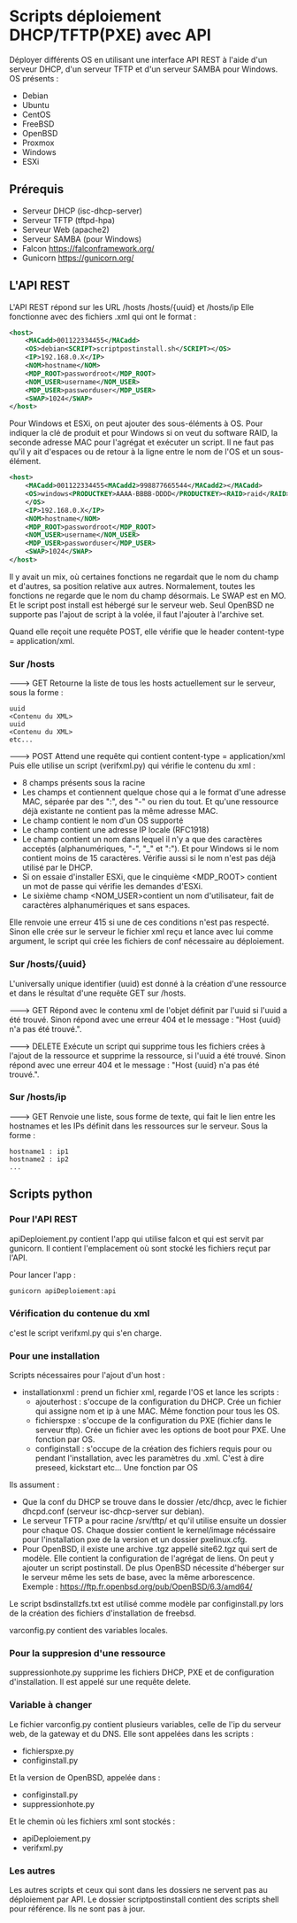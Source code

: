 # Scripts déploiement DHCP/TFTP(PXE) avec API 

Déployer différents OS en utilisant une interface API REST à l'aide d'un serveur DHCP, d'un serveur TFTP et d'un serveur SAMBA pour Windows.
OS présents :
 - Debian
 - Ubuntu
 - CentOS
 - FreeBSD
 - OpenBSD
 - Proxmox
 - Windows
 - ESXi

## Prérequis

 - Serveur DHCP (isc-dhcp-server)
 - Serveur TFTP (tftpd-hpa)
 - Serveur Web (apache2)
 - Serveur SAMBA (pour Windows)
 - Falcon https://falconframework.org/
 - Gunicorn https://gunicorn.org/

## L'API REST

L'API REST répond sur les URL /hosts /hosts/{uuid} et /hosts/ip
Elle fonctionne avec des fichiers .xml qui ont le format :
```xml
<host>
	<MACadd>001122334455</MACadd>
	<OS>debian<SCRIPT>scriptpostinstall.sh</SCRIPT></OS>
	<IP>192.168.0.X</IP>
	<NOM>hostname</NOM>
	<MDP_ROOT>passwordroot</MDP_ROOT>
	<NOM_USER>username</NOM_USER>
	<MDP_USER>passworduser</MDP_USER>
	<SWAP>1024</SWAP>
</host>
```
Pour Windows et ESXi, on peut ajouter des sous-éléments à OS. Pour indiquer la clé de produit et pour Windows si on veut du software RAID,
la seconde adresse MAC pour l'agrégat et exécuter un script.
Il ne faut pas qu'il y ait d'espaces ou de retour à la ligne entre le nom de l'OS et un sous-élément.
```xml
<host>
	<MACadd>001122334455<MACadd2>998877665544</MACadd2></MACadd>
	<OS>windows<PRODUCTKEY>AAAA-BBBB-DDDD</PRODUCTKEY><RAID>raid</RAID><SCRIPT>scriptpowershell.ps1</SCRIPT>
	</OS>
	<IP>192.168.0.X</IP>
	<NOM>hostname</NOM>
	<MDP_ROOT>passwordroot</MDP_ROOT>
	<NOM_USER>username</NOM_USER>
	<MDP_USER>passworduser</MDP_USER>
	<SWAP>1024</SWAP>
</host>
```
Il y avait un mix, où certaines fonctions ne regardait que le nom du champ et d'autres, sa position relative aux autres. 
Normalement, toutes les fonctions ne regarde que le nom du champ désormais.
Le SWAP est en MO. Et le script post install est hébergé sur le serveur web. Seul OpenBSD ne supporte pas l'ajout de script à la volée, 
il faut l'ajouter à l'archive set.

Quand elle reçoit une requête POST, elle vérifie que le header content-type = application/xml.


### Sur /hosts
---> GET
Retourne la liste de tous les hosts actuellement sur le serveur, sous la forme :

```
uuid
<Contenu du XML>
uuid
<Contenu du XML>
etc...
```

---> POST
Attend une requête qui contient content-type = application/xml
Puis elle utilise un script (verifxml.py) qui vérifie le contenu du xml :
 - 8 champs présents sous la racine
 - Les champs <MACadd> et <MACadd2> contiennent quelque chose qui a le format d'une adresse MAC, séparée par des ":", des "-" ou rien du tout. Et qu'une ressource déjà existante ne contient pas la même adresse MAC.
 - Le champ <OS> contient le nom d'un OS supporté
 - Le champ <IP> contient une adresse IP locale (RFC1918)
 - Le champ <NOM> contient un nom dans lequel il n'y a que des caractères acceptés (alphanumériques, "-", "_" et ":"). Et pour Windows si le nom contient moins de 15 caractères. Vérifie aussi si le nom n'est pas déjà utilisé par le DHCP.
 - Si on essaie d'installer ESXi, que le cinquième <MDP_ROOT> contient un mot de passe qui vérifie les demandes d'ESXi.
 - Le sixième champ <NOM_USER>contient un nom d'utilisateur, fait de caractères alphanumériques et sans espaces.


Elle renvoie une erreur 415 si une de ces conditions n'est pas respecté.
Sinon elle crée sur le serveur le fichier xml reçu et lance avec lui comme argument, le script qui crée les fichiers de conf
nécessaire au déploiement.

### Sur /hosts/{uuid}

L'universally unique identifier (uuid) est donné à la création d'une ressource et dans le résultat d'une requête GET sur /hosts.

---> GET
Répond avec le contenu xml de l'objet définit par l'uuid si l'uuid a été trouvé.
Sinon répond avec une erreur 404 et le message : "Host {uuid} n'a pas été trouvé.".

---> DELETE
Exécute un script qui supprime tous les fichiers crées à l'ajout de la ressource et supprime la ressource, si l'uuid a été trouvé.
Sinon répond avec une erreur 404 et le message : "Host {uuid} n'a pas été trouvé.".

### Sur /hosts/ip

---> GET
Renvoie une liste, sous forme de texte, qui fait le lien entre les hostnames et les IPs définit dans les ressources sur le serveur.
Sous la forme :

```
hostname1 : ip1
hostname2 : ip2
...
```

## Scripts python

### Pour l'API REST

apiDeploiement.py contient l'app qui utilise falcon et qui est servit par gunicorn.
Il contient l'emplacement où sont stocké les fichiers reçut par l'API.

Pour lancer l'app :
```bash
gunicorn apiDeploiement:api
```

### Vérification du contenue du xml

c'est le script verifxml.py qui s'en charge.

### Pour une installation

Scripts nécessaires pour l'ajout d'un host :
 - installationxml : prend un fichier xml, regarde l'OS et lance les scripts :
   - ajouterhost : s'occupe de la configuration du DHCP. Crée un fichier qui assigne nom et ip à une MAC. Même fonction pour tous les OS.
   - fichierspxe : s'occupe de la configuration du PXE (fichier dans le serveur tftp). Crée un fichier avec les options de boot pour PXE. Une fonction par OS.
   - configinstall : s'occupe de la création des fichiers requis pour ou pendant l'installation, avec les paramètres du .xml. C'est à dire preseed, kickstart etc... Une fonction par OS

Ils assument :
 - Que la conf du DHCP se trouve dans le dossier /etc/dhcp, avec le fichier dhcpd.conf (serveur isc-dhcp-server sur debian).
 - Le serveur TFTP a pour racine /srv/tftp/ et qu'il utilise ensuite un dossier pour chaque OS. Chaque dossier contient le kernel/image nécéssaire pour l'installation pxe de la version et un dossier pxelinux.cfg. 
 - Pour OpenBSD, il existe une archive .tgz appellé site62.tgz qui sert de modèle. Elle contient la configuration de l'agrégat de liens. 
 On peut y ajouter un script postinstall. De plus OpenBSD nécessite d'héberger sur le serveur même les sets de base, avec la même arborescence. 
 Exemple : https://ftp.fr.openbsd.org/pub/OpenBSD/6.3/amd64/
 
Le script bsdinstallzfs.txt est utilisé comme modèle par configinstall.py lors de la création des fichiers d'installation de freebsd.

varconfig.py contient des variables locales.

### Pour la suppresion d'une ressource

suppressionhote.py supprime les fichiers DHCP, PXE et de configuration d'installation. Il est appelé sur une requête delete. 

### Variable à changer

Le fichier varconfig.py contient plusieurs variables, celle de l'ip du serveur web, de la gateway et du DNS. Elle sont appelées dans les scripts :
 - fichierspxe.py
 - configinstall.py

Et la version de OpenBSD, appelée dans :
 - configinstall.py
 - suppressionhote.py

Et le chemin où les fichiers xml sont stockés :
 - apiDeploiement.py
 - verifxml.py
 
### Les autres

Les autres scripts et ceux qui sont dans les dossiers ne servent pas au déploiement par API. Le dossier scriptpostinstall contient 
des scripts shell pour référence.
Ils ne sont pas à jour.